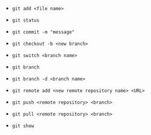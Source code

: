 - `git add <file name>`
- `git status`
- `git commit -m "message"`

- `git checkout -b <new branch>`
- `git switch <branch name>`
- `git branch`
- `git branch -d <branch name>`

- `git remote add <new remote repository name> <URL>`
- `git push <remote repository> <branch>`
- `git pull <remote repository> <branch>`

- `git show`